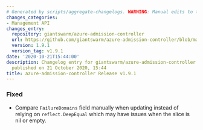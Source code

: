 ```yaml
---
# Generated by scripts/aggregate-changelogs. WARNING: Manual edits to this files will be overwritten.
changes_categories:
- Management API
changes_entry:
  repository: giantswarm/azure-admission-controller
  url: https://github.com/giantswarm/azure-admission-controller/blob/master/CHANGELOG.md#191---2020-10-21
  version: 1.9.1
  version_tag: v1.9.1
date: '2020-10-21T15:44:00'
description: Changelog entry for giantswarm/azure-admission-controller version 1.9.1,
  published on 21 October 2020, 15:44
title: azure-admission-controller Release v1.9.1
---
```


### Fixed
- Compare `FailureDomains` field manually when updating instead of relying on `reflect.DeepEqual` which may have issues when the slice is nil or empty.
